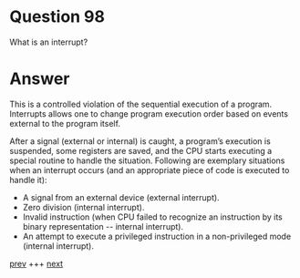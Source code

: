 
# Question 98


What is an interrupt?


# Answer




This is a controlled violation of the sequential execution of a program. 
Interrupts allows one to change program execution order based on events external to
the program itself. 

After a signal (external or internal) is caught, a program’s execution is suspended, some
registers are saved, and the CPU starts executing a special routine to handle the situation. Following are
exemplary situations when an interrupt occurs (and an appropriate piece of code is executed to handle it):
* A signal from an external device (external interrupt).
* Zero division (internal interrupt).
* Invalid instruction (when CPU failed to recognize an instruction by its binary
representation -- internal interrupt).
* An attempt to execute a privileged instruction in a non-privileged mode (internal interrupt).




[prev](097.md) +++ [next](099.md)
